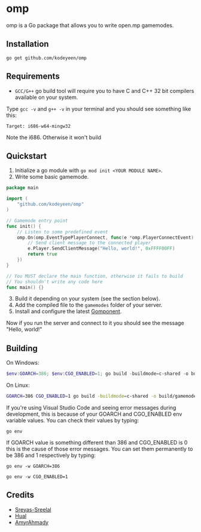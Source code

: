 # omp
omp is a Go package that allows you to write open.mp gamemodes.

## Installation

```shell
go get github.com/kodeyeen/omp
```

## Requirements

- `GCC/G++` go build tool will require you to have C and C++ 32 bit compilers available on your system.

Type `gcc -v` and `g++ -v` in your terminal and you should see something like this:

```
Target: i686-w64-mingw32
```

Note the i686. Otherwise it won't build

## Quickstart

1. Initialize a go module with `go mod init <YOUR MODULE NAME>`.
2. Write some basic gamemode.

```go
package main

import (
	"github.com/kodeyeen/omp"
)

// Gamemode entry point
func init() {
	// Listen to some predefined event
	omp.On(omp.EventTypePlayerConnect, func(e *omp.PlayerConnectEvent) bool {
		// Send client message to the connected player
		e.Player.SendClientMessage("Hello, world!", 0xFFFF00FF)
		return true
	})
}

// You MUST declare the main function, otherwise it fails to build
// You shouldn't write any code here
func main() {}

```

3. Build it depending on your system (see the section below).
4. Add the compiled file to the `gamemodes` folder of your server.
5. Install and configure the latest [Gomponent](https://github.com/kodeyeen/gomponent).

Now if you run the server and connect to it you should see the message "Hello, world!"

## Building

On Windows:

```powershell
$env:GOARCH=386; $env:CGO_ENABLED=1; go build -buildmode=c-shared -o build/gamemode.dll
```

On Linux:

```bash
GOARCH=386 CGO_ENABLED=1 go build -buildmode=c-shared -o build/gamemode.so
```

If you're using Visual Studio Code and seeing error messages during development, this is because of your GOARCH and CGO_ENABLED env variable values.
You can check their values by typing:

```shell
go env
```

If GOARCH value is something different than 386 and CGO_ENABLED is 0 this is the cause of those error messages.
You can set them permanently to be 386 and 1 respectively by typing:

```shell
go env -w GOARCH=386
```

```shell
go env -w CGO_ENABLED=1
```

## Credits

* [Sreyas-Sreelal](https://github.com/Sreyas-Sreelal)
* [Hual](https://github.com/Hual)
* [AmyrAhmady](https://github.com/AmyrAhmady)
